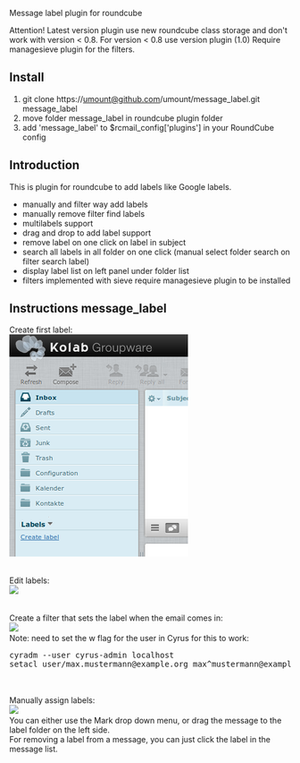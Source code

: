 Message label plugin for roundcube

Attention! Latest version plugin use new roundcube class storage and don't work with version < 0.8.
For version < 0.8 use version plugin (1.0)
Require managesieve plugin for the filters.

Install
-------------------------------------------
1. git clone https://umount@github.com/umount/message_label.git message_label
2. move folder message_label in roundcube plugin folder
3. add 'message_label' to $rcmail_config['plugins'] in your RoundCube config


Introduction
----------------------------------------
This is plugin for roundcube to add labels like Google labels.

* manually and filter way add labels
* manually remove filter find labels
* multilabels support
* drag and drop to add label support
* remove label on one click on label in subject
* search all labels in all folder on one click (manual select folder search on filter search label) 
* display label list on left panel under folder list
* filters implemented with sieve require managesieve plugin to be installed

<h2>Instructions message_label</h2>

Create first label:<br/>
<img src="doc/01_createFirstLabel.png">
<br/><br/>

Edit labels:<br/>
<img src="02_createLabel.png">
<br/><br/>

Create a filter that sets the label when the email comes in:<br/>
<img src="03_createFilter.png">
<br/>
Note: need to set the w flag for the user in Cyrus for this to work:
<pre>
cyradm --user cyrus-admin localhost
setacl user/max.mustermann@example.org max^mustermann@example.org w
</pre>
<br/><br/>
Manually assign labels:<br/>
<img src="04_markMessage.png">
<br/>
You can either use the Mark drop down menu, or drag the message to the label folder on the left side.<br/>
For removing a label from a message, you can just click the label in the message list.
